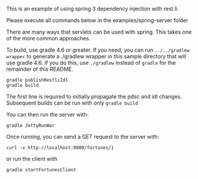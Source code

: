 This is an example of using spring 3 dependency injection with rest.li.

Please execute all commands below in the examples/spring-server folder

There are many ways that servlets can be used with spring.  This takes one of the more common approaches.

To build, use gradle 4.6 or greater.  If you need, you can run `../../gradlew wrapper` to generate a ./gradlew wrapper
in this sample directory that will use gradle 4.6.  If you do this, use `./gradlew` instead of `gradle` for the
remainder of this README.

```
gradle publishRestliIdl
gradle build
```

The first line is required to initially propagate the pdsc and idl changes. Subsequent builds can be run with only `gradle build`

You can then run the server with:

`gradle JettyRunWar`

Once running, you can send a GET request to the server with:

`curl -v http://localhost:8080/fortunes/1`

or run the client with

`gradle startFortunesClient`
